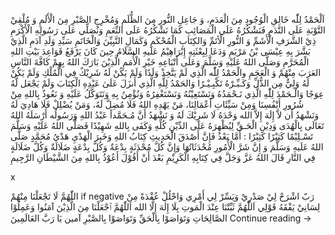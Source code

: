 
اَلْحَمْدُ لِلّٰه خَالِقِ الْوُجُودِ مِنَ الْعَدَمِ،
وَ جَاعِلِ النُّورِ مِنَ الظُّلَمِ
وَمُخْرِجِ الصَّبْرِ مِنَ الْأَلَمِ
وَ مُلْقِيْ التَّوْبَةِ عَلَى النَّدَمِ
فَنَشْكُرُهُ عَلَى الْمَصَائِبِ كَمَا نَشْكُرُهُ عَلَى النِّعَمِ
وَنُصَلِّي عَلَى رَسُولِهِ الْأَكْرَمِ
ذِيْ الشَّرَفِ الْأَشَمِّ وَ النُّورِ الْأتَمِّ
وَالكِتَابِ الْمُحْكَمِ
وَكَمَالِ النَّبِيِّنَ وَالْخَاتَمِ
سَيِّدِ وَلَدِ آدَمِ
الَّذِيْ بَشَّرَ بِهِ عِيْسَى بْنُ مَرْيَمِ
وَدَعَا لِبِعْثَتِهِ إِبْرَاهِيْمُ عَلَيهِ السَّلَامُ
حِينَ كَانَ يَرْفَعُ قَوَاعِدَ بَيْتِ اللهِ الْمُحَرَّمِ
وَصَلَّى اللهُ عَلَيْهِ وَسَلَّمَ وَعَلَى أَتْبَاعِهِ خَيْرِ الْأُمَمِ
الَّذِيْنَ بَارَكَ اللهُ بِهِمْ كَافَّةَ النَّاسِ
العَرَبَ مِنْهُمْ وَ الْعَجَمِ
والْحَمْدُ لِلّٰه الَّذِي لَمْ يَتَّخِذْ وَلَدًا
وَلَمْ يَكُنْ لَهُ شَرِيْكٌ فِي الْمُلْكِ
وَلَمْ يَكُنْ لَهُ وَلِيٌّ مِن الذُّلِّ وَكَـبِّـرْهُ تَكْبِـيْـرًا
وَالحَمْدُ لِلَّهِ الَّذِي أَنزَلَ عَلَىٰ عَبْدِهِ الْكِتَابَ وَلَمْ يَجْعَل لَّهُ عِوَجًا
وَالْـحَمْدَ لِلّٰهِ الَّذِي نَـحْمَدُهُ وَنَسْتَعِيْنُهُ وَنَسْتَغْفِرُهُ
وَنُؤْمِنُ بِهِ وَنَتَوَكَّلُ عَلَيْهِ
وَ نَعُوذُ بِاللهِ مِنْ شُرُورِ أَنْفُسِنَا
وَمِنْ سَيِّئَاتِ أَعْمَالِنَا،
مَنْ يَهْدِهِ اللهُ فَلَا مُضِلَّ لَهُ،
وَمَنْ يُضْلِلْ فَلَا هَادِيَ لَهُ
وَنَشْهَدُ أَن لاَّ إِلَهَ إِلاَّ الله وَحْدَهُ لَا شَرِيْكَ لَهُ
وَ نَشْهَدُ أَنَّ مُـحَمَّداً عَبْدُ اللهِ وَرَسُولُه
أَرْسَلَهُ اللهُ تَعَالَى بِالْهُدَى وَدِيْنِ الْحَـقِّ
لِيُظْهِرَهُ عَلَى الدِّيْنِ كُلِّهِ
وَكَفَى بِاللهِ شَهِيْدًا
فَصَلَّى اللهُ عَلَيْهِ وَسَلَّمَ تَسْـلِيْمًا كَثِيْرًا كَثِيْرًا
: أَمَّا بَعْدُ
فَإِنَّ أَصْدَقَ الْحَدِيثِ كِتَابُ اللهِ
وَخَيرَ الْهَدْيِ هَدْيُ مُحَمَّدٍ صَلَّى اللهُ عَلَيهِ وَسَلَّمَ
وَ إِنَّ شَرَّ الْأُمُورِ مُحْدَثَاتُهَا
وَإِنَّ كُلَّ مُحْدَثَةٍ بِدْعَةٌ
وَكُلَّ بِدْعَةٍ ضَلَالَةٌ
وَكُلَّ ضَلَالَةٍ فِي النَّارِ
قَالَ اللهُ عَزَّ وَجَلَّ فِي كِتَابِهِ الْكَرِيْمِ
بَعْدَ أَنْ أَقُوْلَ أَعُوْذُ بِاللهِ مِنَ الشَّيْطَانِ الرَّجِيمِ

x

اللّٰهُمَّ لَا تَجْعَلْنَا مِنْهُمْ if negative
رَبّ اشْرَحْ لِيْ صَدْرِيْ وَيَسِّرْ لِي أَمْرِي
وَاحْلُلْ عُقْدَةً مِنْ لِسَانِيْ يَفْقَهُ قَوْلِي
اَللّٰهُمَّ ثَبِّتْنَا عِنْدَ الْمَوتِ بِلَا إِلٰهَ إِلَّا الله
اَللّٰهُمَّ ٱجْعَلْنَا مِنَ الَّذِيْنَ آمَنُوا وَعَمِلُوْا الصَّالِحَاتِ
وَتَوَاصَوْا بِالْحَقِّ وَتَوَاصَوْا بِالصَّبْرِ
آمين يَا رَبَّ العَالَمِينَ Continue reading →

